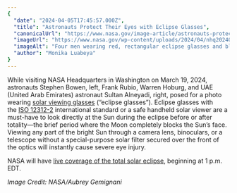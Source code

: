 ```yaml
---
{
  "date": "2024-04-05T17:45:57.000Z",
  "title": "Astronauts Protect Their Eyes with Eclipse Glasses",
  "canonicalUrl": "https://www.nasa.gov/image-article/astronauts-protect-their-eyes-with-eclipse-glasses/",
  "imageUrl": "https://www.nasa.gov/wp-content/uploads/2024/04/nhq202403190047orig.jpg",
  "imageAlt": "Four men wearing red, rectangular eclipse glasses and blue jumpsuits look up at the Sun. They are on the rooftop of a building. The U.S. Capitol dome is visible behind them.",
  "author": "Monika Luabeya"
}
---
```


While visiting NASA Headquarters in Washington on March 19, 2024, astronauts Stephen Bowen, left, Frank Rubio, Warren Hoburg, and UAE (United Arab Emirates) astronaut Sultan Alneyadi, right, posed for a photo wearing [solar viewing glasses](https://science.nasa.gov/eclipses/future-eclipses/eclipse-2024/safety/) (“eclipse glasses”). Eclipse glasses with the [ISO 12312-2](https://eclipse.aas.org/eye-safety/iso-certification) international standard or a safe handheld solar viewer are a must-have to look directly at the Sun during the eclipse before or after totality—the brief period where the Moon completely blocks the Sun’s face. Viewing any part of the bright Sun through a camera lens, binoculars, or a telescope without a special-purpose solar filter secured over the front of the optics will instantly cause severe eye injury.

NASA will have [live coverage of the total solar eclipse](https://plus.nasa.gov/scheduled-video/2024-total-solar-eclipse-through-the-eyes-of-nasa/), beginning at 1 p.m. EDT.

_Image Credit: NASA/Aubrey Gemignani_
